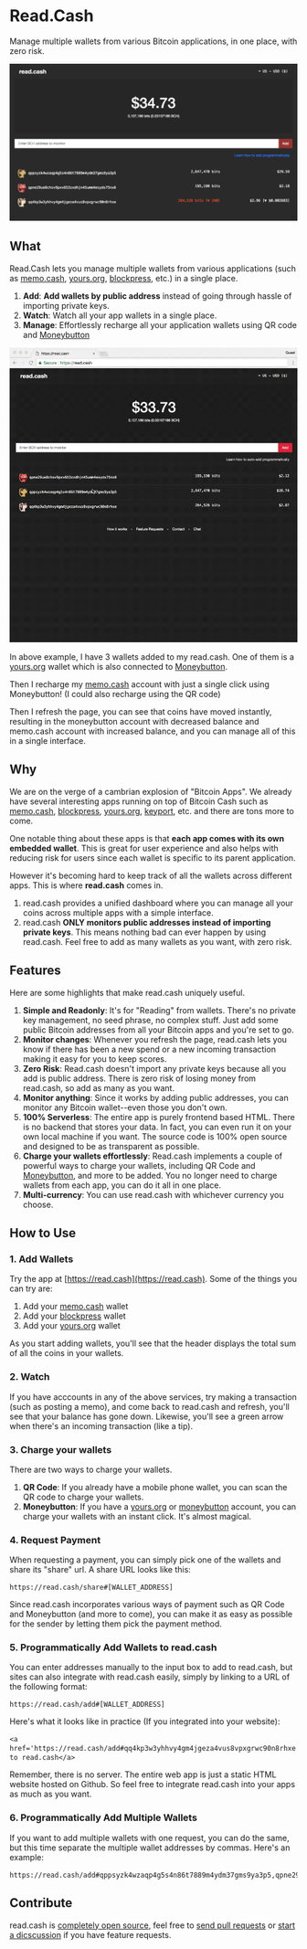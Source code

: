 # Read.Cash

Manage multiple wallets from various Bitcoin applications, in one place, with zero risk.

![screenshot](./screenshot.png)

## What

Read.Cash lets you manage multiple wallets from various applications (such as [memo.cash](https://memo.cash), [yours.org](https://yours.org), [blockpress](https://www.blockpress.com), etc.) in a single place.

1. **Add**: **Add wallets by public address** instead of going through hassle of importing private keys.
2. **Watch**: Watch all your app wallets in a single place.
3. **Manage**: Effortlessly recharge all your application wallets using QR code and [Moneybutton](https://moneybutton.com)

![sending](./demo.gif)

In above example, I have 3 wallets added to my read.cash. One of them is a [yours.org](https://yours.org) wallet which is also connected to [Moneybutton](https://moneybutton.com).

Then I recharge my [memo.cash](https://memo.cash) account with just a single click using Moneybutton! (I could also recharge using the QR code)

Then I refresh the page, you can see that coins have moved instantly, resulting in the moneybutton account with decreased balance and memo.cash account with increased balance, and you can manage all of this in a single interface.

## Why

We are on the verge of a cambrian explosion of "Bitcoin Apps". We already have several interesting apps running on top of Bitcoin Cash such as [memo.cash](https://memo.cash), [blockpress](https://www.blockpress.com), [yours.org](https://yours.org), [keyport](https://keyport.cash), etc. and there are tons more to come.

One notable thing about these apps is that **each app comes with its own embedded wallet**. This is great for user experience and also helps with reducing risk for users since each wallet is specific to its parent application.

However it's becoming hard to keep track of all the wallets across different apps. This is where **read.cash** comes in.

1. read.cash provides a unified dashboard where you can manage all your coins across multiple apps with a simple interface.
2. read.cash **ONLY monitors public addresses instead of importing private keys**. This means nothing bad can ever happen by using read.cash. Feel free to add as many wallets as you want, with zero risk.

## Features

Here are some highlights that make read.cash uniquely useful.

1. **Simple and Readonly**: It's for "Reading" from wallets. There's no private key management, no seed phrase, no complex stuff. Just add some public Bitcoin addresses from all your Bitcoin apps and you're set to go.
2. **Monitor changes**: Whenever you refresh the page, read.cash lets you know if there has been a new spend or a new incoming transaction making it easy for you to keep scores. 
3. **Zero Risk**: Read.cash doesn't import any private keys because all you add is public address. There is zero risk of losing money from read.cash, so add as many as you want.
4. **Monitor anything**: Since it works by adding public addresses, you can monitor any Bitcoin wallet--even those you don't own.
5. **100% Serverless**: The entire app is purely frontend based HTML. There is no backend that stores your data. In fact, you can even run it on your own local machine if you want. The source code is 100% open source and designed to be as transparent as possible.
6. **Charge your wallets effortlessly**: Read.cash implements a couple of powerful ways to charge your wallets, including QR Code and [Moneybutton](https://moneybutton.com), and more to be added. You no longer need to charge wallets from each app, you can do it all in one place.
7. **Multi-currency**: You can use read.cash with whichever currency you choose.

## How to Use

### 1. Add Wallets

Try the app at [https://read.cash](https://read.cash). Some of the things you can try are:

1. Add your [memo.cash](https://memo.cash) wallet
2. Add your [blockpress](https://www.blockpress.com) wallet
3. Add your [yours.org](https://yours.org) wallet

As you start adding wallets, you'll see that the header displays the total sum of all the coins in your wallets.

### 2. Watch 

If you have acccounts in any of the above services, try making a transaction (such as posting a memo), and come back to read.cash and refresh, you'll see that your balance has gone down. Likewise, you'll see a green arrow when there's an incoming transaction (like a tip).

### 3. Charge your wallets

There are two ways to charge your wallets.

1. **QR Code**: If you already have a mobile phone wallet, you can scan the QR code to charge your wallets.
2. **Moneybutton**: If you have a [yours.org](https://yours.org) or [moneybutton](https://moneybutton.com) account, you can charge your wallets with an instant click. It's almost magical.

### 4. Request Payment

When requesting a payment, you can simply pick one of the wallets and share its "share" url. A share URL looks like this:

```
https://read.cash/share#[WALLET_ADDRESS]
```

Since read.cash incorporates various ways of payment such as QR Code and Moneybutton (and more to come), you can make it as easy as possible for the sender by letting them pick the payment method.

### 5. Programmatically Add Wallets to read.cash

You can enter addresses manually to the input box to add to read.cash, but sites can also integrate with read.cash easily, simply by linking to a URL of the following format:

```
https://read.cash/add#[WALLET_ADDRESS]
```

Here's what it looks like in practice (If you integrated into your website):

```
<a href='https://read.cash/add#qq4kp3w3yhhvy4gm4jgeza4vus8vpxgrwc90n8rhxe'>Add to read.cash</a>
```

Remember, there is no server. The entire web app is just a static HTML website hosted on Github. So feel free to integrate read.cash into your apps as much as you want.

### 6. Programmatically Add Multiple Wallets

If you want to add multiple wallets with one request, you can do the same, but this time separate the multiple wallet addresses by commas. Here's an example:

```
https://read.cash/add#qppsyzk4wzaqp4g5s4n86t7889m4ydm37gms9ya3p5,qpne29ue8chsv9pxv653zxdhjn45umm4esyds75nx6,qq4kp3w3yhhvy4gm4jgeza4vus8vpxgrwc90n8rhxe
```

## Contribute

read.cash is [completely open source](./LICENSE), feel free to [send pull requests](https://github.com/unwriter/readcash/pulls) or [start a dicscussion](https://github.com/unwriter/readcash/issues) if you have feature requests.

